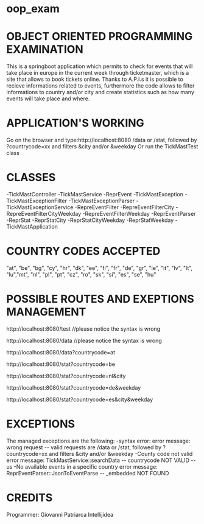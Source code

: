 # oop_exam
# OBJECT ORIENTED PROGRAMMING EXAMINATION 

This is a springboot application which permits to check for events that will take place in europe 
in the current week through ticketmaster, which is a site that allows to book tickets online.
Thanks to A.P.I.s it is possible to recieve informations related to events, 
furthermore the code allows to filter informations to country and/or city and create statistics 
such as how many events will take place and where.

# APPLICATION'S WORKING

Go on the browser and type:http://localhost:8080 /data or /stat, followed by ?countrycode=xx and filters &city and/or &weekday 
Or run the TickMastTest class

# CLASSES

-TickMastController
-TickMastService
-ReprEvent
-TickMastException
-TickMastExceptionFilter 
-TickMastExceptionParser
-TickMastExceptionService
-RepreEventFilter
-RepreEventFilterCity
-RepreEventFilterCityWeekday
-RepreEventFilterWeekday
-ReprEventParser
-ReprStat
-ReprStatCity
-ReprStatCityWeekday
-ReprStatWeekday
-TickMastApplication

# COUNTRY CODES ACCEPTED 

"at", "be", "bg", "cy", "hr", "dk", "ee", "fi", "fr", "de", "gr", "ie", "it", "lv", "lt", "lu","mt", 
"nl", "pl", "pt", "cz", "ro", "sk", "si", "es", "se", "hu"


# POSSIBLE ROUTES AND EXEPTIONS MANAGEMENT 


http://localhost:8080/test //please notice the syntax is wrong 

http://localhost:8080/data //please notice the syntax is wrong 

http://localhost:8080/data?countrycode=at

http://localhost:8080/stat?countrycode=be

http://localhost:8080/stat?countrycode=nl&city

http://localhost:8080/stat?countrycode=de&weekday

http://localhost:8080/stat?countrycode=es&city&weekday

# EXCEPTIONS 

The managed exceptions are the following:
-syntax error:
  error message: wrong request -- valid requests are /data or /stat, followed by ?countrycode=xx and filters &city and/or &weekday 
-County code not valid 
  error message: TickMastService::searchData -- countrycode NOT VALID -- us
-No available events in a specific country 
  error message: ReprEventParser::JsonToEventParse -- _embedded NOT FOUND
  
  # CREDITS
  Programmer: Giovanni Patriarca
  Intellijidea
  
  
